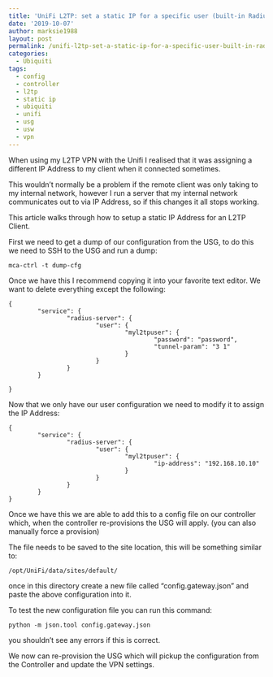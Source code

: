 ```yaml
---
title: 'UniFi L2TP: set a static IP for a specific user (built-in Radius Server)'
date: '2019-10-07'
author: marksie1988
layout: post
permalink: /unifi-l2tp-set-a-static-ip-for-a-specific-user-built-in-radius-server/
categories:
  - Ubiquiti
tags:
  - config
  - controller
  - l2tp
  - static ip
  - ubiquiti
  - unifi
  - usg
  - usw
  - vpn
---
```

When using my L2TP VPN with the Unifi I realised that it was assigning a different IP Address to my client when it connected sometimes.

This wouldn&#8217;t normally be a problem if the remote client was only taking to my internal network, however I run a server that my internal network communicates out to via IP Address, so if this changes it all stops working.

This article walks through how to setup a static IP Address for an L2TP Client.

<!--more-->

First we need to get a dump of our configuration from the USG, to do this we need to SSH to the USG and run a dump:

```
mca-ctrl -t dump-cfg
```

Once we have this I recommend copying it into your favorite text editor. We want to delete everything except the following:

```
{
        "service": {
                "radius-server": {
                        "user": {
                                "myl2tpuser": {
                                        "password": "password",
                                        "tunnel-param": "3 1"
                                }
                        }
                }
        }

}
```

Now that we only have our user configuration we need to modify it to assign the IP Address:

```
{
        "service": {
                "radius-server": {
                        "user": {
                                "myl2tpuser": {
                                        "ip-address": "192.168.10.10"
                                }
                        }
                }
        }
}
```

Once we have this we are able to add this to a config file on our controller which, when the controller re-provisions the USG will apply. (you can also manually force a provision)

The file needs to be saved to the site location, this will be something similar to:

```
/opt/UniFi/data/sites/default/
```

once in this directory create a new file called &#8220;config.gateway.json&#8221; and paste the above configuration into it.

To test the new configuration file you can run this command:

```
python -m json.tool config.gateway.json
```

you shouldn&#8217;t see any errors if this is correct.

We now can re-provision the USG which will pickup the configuration from the Controller and update the VPN settings.

